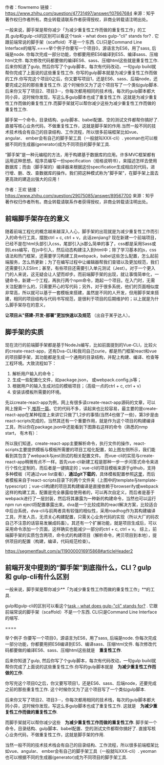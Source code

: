作者：flowmemo
链接：https://www.zhihu.com/question/47731497/answer/107667684
来源：知乎
著作权归作者所有。商业转载请联系作者获得授权，非商业转载请注明出处。

一般来说，脚手架是帮你减少「为减少重复性工作而做的重复性工作」的工具.gulp和gulp-cli的区别可以看这个task - what does gulp-"cli" stands for? . 它跟前端常说的脚手架（scaffold）不是一个东西. CLI只是Command Line Interface的缩写.====举个例子你要写一个项目0，源语言为ES6，用了sass, 后端是node. 你每次完成一部分功能，你都要用把ES6编译到ES5、编译sass、压缩html文件. 每次修改代码都要做的编译ES6、sass、压缩html这些就是重复性工作.后来你知道了gulp, 然后你写了个gulp脚本，每次有代码改动，一句gulp build就帮你完成了上面说的这些重复性工作. 你写的gulp脚本就是为减少重复性工作而做的工作.你写完这个项目0之后，你又要写项目1，还是ES6、sass、后端node，还要完成之前的那些重复性工作. 这个时候你又为了这个项目写了一个类似gulp脚本.后来你又写了项目2、项目3···，你每次都用相同的技术栈，每次的gulp脚本都大同小异，这时候你发现，写这么多gulp脚本也成了重复性工作. 这就是为减少重复性工作而做的重复性工作.而脚手架就可以帮你减少这些为减少重复性工作而做的重复性工作. 

脚手架一个命令，目录结构、gulp脚本、babel配置、空的测试文件都帮你搞好了. 直接写核心业务代码，不做重复性工作，这就是脚手架的作用.当然一般不同的技术技术栈会有自己的目录结构、工作流程，所以很多前端框架比如vue、angular、 ember会有自己的脚手架工具（一般就叫XXX-cli）. yeoman也可以根据不同的生成器(generator)成为不同项目的脚手架工具.







“脚手架”是一种元编程的方法，用于构建基于数据库的应用。许多MVC框架都有运用这种思想。程序员编写一份specification（规格说明书），来描述怎样去使用数据库；而由（脚手架的）编译器来根据这份specification生成相应的代码，进行增、删、改、查数据库的操作。我们把这种模式称为"脚手架"，在脚手架上面去更高效的建造出强大的应用！

作者：王欢
链接：https://www.zhihu.com/question/29075085/answer/89567700
来源：知乎
著作权归作者所有。商业转载请联系作者获得授权，非商业转载请注明出处。



## 前端脚手架存在的意义

随着前端工程化的概念越来越深入人心，脚手架的出现就是为减少重复性工作而引入的命令行工具，摆脱ctrl + c, ctrl + v，此话zenjiang? 现在新建一个前端项目，已经不是在html头部引入css，尾部引入js那么简单的事了，css都是采用Sass或则Less编写，在js中引入，然后动态构建注入到html中；除了学习基本的js，css语法和热门框架，还需要学习构建工具webpack，babel这些怎么配置，怎么起前端服务，怎么热更新；为了在编写过程中让编辑器帮我们查错以及更加规范，我们还需要引入ESlint；甚至，有些项目还需要引入单元测试（Jest）。对于一个更入门的人来说，这无疑会让人望而却步。而前端脚手架的出现，就让事情简单化，一键命令，新建一个工程，再执行两个npm命令，跑起一个项目。在入门时，无需关注配置什么的，只需要开心的写代码；另外，对于很多系统，他们的页面相似度非常高，所以就可以基于一套模板来搭建，虽然是不同的人开发，但用脚手架来搭建，相同的项目结构与代码书写规范，是很利于项目的后期维护的；以上就是为什么脚手架存在的意义， 

**让项目从"搭建-开发-部署"更加快速以及规范** （出自于某乎达人）。





## 脚手架的实质

现在流行的前端脚手架都是基于NodeJs编写，比如前面提到的Vue-CLI，比较火的create-react-app，还有Dva-CLI和我司自己curie，都是热门框架react和vue的项目脚手架，其功能都是生成一个通用的目录结构，并配上构建、编译、检查等工程环境。大致流程如下：

1. 解析用户输入的命令；
2. 生成一些配置化文件，如package.json， 或webpack.config.js等；
3. 根据用户的输入生成对应的模板项目；（高级一点的ctrl + c, ctrl + v）
4. 安装该模板所需要的环境。

先以create-react-app为例，网上有很多读create-react-app源码的文章，可以网上搜索一下,[推荐一篇](https://juejin.im/post/5b56e84351882569fd2873ab)。它的代码不多，读起来也比较容易，最主要的是create-react-app在某种程度上来讲它只做了1,2步的事情(当然4也做了一些)，第3步是由react-scripts完成的，当然其还有一个重要作用，就是作为这个项目的构建编译工具，所以你在package.json中还能看到下图靠右这样的命令（熟悉的nmp start， 有木有）：

所以我们知道，create-react-app主要解析命令，执行文件的操作，react-scripts主要提供模板与模板所需要的项目工程化配置，如上图左侧所示，我们能看到其包含了webpack与jest测试的相关配置文件。
而vue-cli的实现与create-react-app稍微有点不一样。首先vue-cli新建工程是那种一步一步问答式命令来进行个性化定制的，而后者是一键搞定的；vue-cli的项目模板来源于github，支持多种模板（可通过vue list查看），**通过git下载的**，具体模板配置参照[这里](https://api.github.com/users/vuejs-templates/repos)，而后者模板来自于react-scripts目录下的两个文件夹（上图中的template与template-typescript）；vue-cli构建的项目其构建编译是直接依赖于browserify或webpack这样的构建工具，配置是完全暴露给使用者的，可以再次自定义，而后者是基于webpack进行了一层封装，然后将其暴露为一种新的构建命令，当然也可以运行npm run eject将配置暴露出来。dva是一个比较成熟的react解决方案，比较适合中后台系统，dva-cli与前两者具有较强的相似性，采用roadhog作为其构建编译工具，开发人员，无须关心构建配置，只需关心业务代码的实现（所以大厂的码农自己不注意的话容易发展成码畜）。其还有一个扩展功能，就是项目生成后，可以采用命令添加一个页面，这样确实也能减少一部分的ctrl + c, ctrl + v。
综上，前端脚手架的实质包含两项，命令式的构建项目（解析命令，拷贝项目到本地），提供项目的配置（构建，编译，代码规范检查）。



<https://segmentfault.com/a/1190000016915868#articleHeader2>





## 前端开发中提到的“脚手架”到底指什么，CLI？gulp 和 gulp-cli有什么区别 		

 		



 		

一般来说，脚手架是帮你减少**「为减少重复性工作而做的重复性工作」**的工具.

gulp和gulp-cli的区别可以看这个[task - what does gulp-"cli" stands for?](https://link.zhihu.com/?target=http://stackoverflow.com/questions/35571679/what-does-gulp-cli-stands-for) . 它跟前端常说的脚手架（scaffold）不是一个东西. CLI只是Command Line Interface的缩写.

====

举个例子
你要写一个项目0，源语言为ES6，用了sass, 后端是node. 你每次完成一部分功能，你都要用把ES6编译到ES5、编译sass、压缩html文件. 
每次修改代码都要做的编译ES6、sass、压缩html这些就是　**重复性工作**.

后来你知道了gulp, 然后你写了个gulp脚本，每次有代码改动，一句gulp build就帮你完成了上面说的这些重复性工作.你写的gulp脚本就是　**为减少重复性工作而做的工作**.

你写完这个项目0之后，你又要写项目1，还是ES6、sass、后端node，还要完成之前的那些重复性工作. 这个时候你又为了这个项目写了一个类似gulp脚本.

后来你又写了项目2、项目3···，你每次都用相同的技术栈，每次的gulp脚本都大同小异，这时候你发现，写这么多gulp脚本也成了重复性工作. 这就是　**为减少重复性工作而做的重复性工作**.

而脚手架就可以帮你减少这些　**为减少重复性工作而做的重复性工作**. 脚手架一个命令，目录结构、gulp脚本、babel配置、空的测试文件都帮你搞好了. 直接写核心业务代码，不做重复性工作，这就是脚手架的作用.

当然一般不同的技术技术栈会有自己的目录结构、工作流程，所以很多前端框架比如vue、angular、 ember会有自己的脚手架工具（一般就叫XXX-cli）. yeoman也可以根据不同的生成器(generator)成为不同项目的脚手架工具.